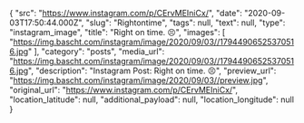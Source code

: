 {
  "src": "https://www.instagram.com/p/CErvMEIniCx/",
  "date": "2020-09-03T17:50:44.000Z",
  "slug": "Rightontime",
  "tags": null,
  "text": null,
  "type": "instagram_image",
  "title": "Right on time. 😣",
  "images": [
    "https://img.bascht.com/instagram/image/2020/09/03//17944906525370516.jpg"
  ],
  "category": "posts",
  "media_url": "https://img.bascht.com/instagram/image/2020/09/03//17944906525370516.jpg",
  "description": "Instagram Post: Right on time. 😣",
  "preview_url": "https://img.bascht.com/instagram/image/2020/09/03//preview.jpg",
  "original_url": "https://www.instagram.com/p/CErvMEIniCx/",
  "location_latitude": null,
  "additional_payload": null,
  "location_longitude": null
}